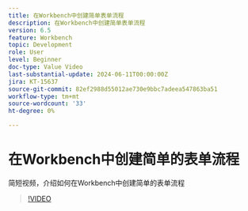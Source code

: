 ```yaml
---
title: 在Workbench中创建简单表单流程
description: 在Workbench中创建简单表单流程
version: 6.5
feature: Workbench
topic: Development
role: User
level: Beginner
doc-type: Value Video
last-substantial-update: 2024-06-11T00:00:00Z
jira: KT-15637
source-git-commit: 82ef2988d55012ae730e9bbc7adeea547863ba51
workflow-type: tm+mt
source-wordcount: '33'
ht-degree: 0%

---
```


# 在Workbench中创建简单的表单流程

简短视频，介绍如何在Workbench中创建简单的表单流程

>[!VIDEO](https://video.tv.adobe.com/v/3429494/?learn=on)
